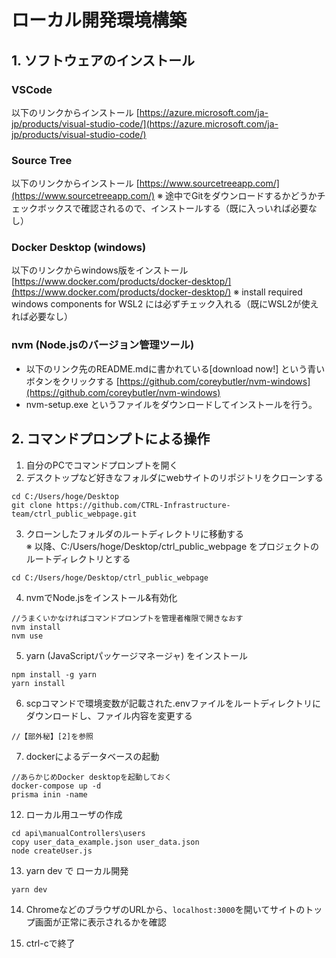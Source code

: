 # ローカル開発環境構築

## 1. ソフトウェアのインストール

### VSCode

以下のリンクからインストール
[https://azure.microsoft.com/ja-jp/products/visual-studio-code/](https://azure.microsoft.com/ja-jp/products/visual-studio-code/)

### Source Tree

以下のリンクからインストール
[https://www.sourcetreeapp.com/](https://www.sourcetreeapp.com/)
※ 途中でGitをダウンロードするかどうかチェックボックスで確認されるので、インストールする（既に入っいれば必要なし）

### Docker Desktop (windows)

以下のリンクからwindows版をインストール
[https://www.docker.com/products/docker-desktop/](https://www.docker.com/products/docker-desktop/)
※ install required windows components for WSL2 には必ずチェック入れる（既にWSL2が使えれば必要なし）

### nvm (Node.jsのバージョン管理ツール)

- 以下のリンク先のREADME.mdに書かれている[download now!] という青いボタンをクリックする
[https://github.com/coreybutler/nvm-windows](https://github.com/coreybutler/nvm-windows)
- nvm-setup.exe というファイルをダウンロードしてインストールを行う。

## 2. コマンドプロンプトによる操作

1. 自分のPCでコマンドプロンプトを開く
2. デスクトップなど好きなフォルダにwebサイトのリポジトリをクローンする

```
cd C:/Users/hoge/Desktop
git clone https://github.com/CTRL-Infrastructure-team/ctrl_public_webpage.git
```

3. クローンしたフォルダのルートディレクトリに移動する  
※ 以降、C:/Users/hoge/Desktop/ctrl_public_webpage をプロジェクトのルートディレクトリとする

```
cd C:/Users/hoge/Desktop/ctrl_public_webpage
```

4. nvmでNode.jsをインストール&有効化

```
//うまくいかなければコマンドプロンプトを管理者権限で開きなおす
nvm install
nvm use
```

5. yarn (JavaScriptパッケージマネージャ) をインストール

```
npm install -g yarn
yarn install
```

6. scpコマンドで環境変数が記載された.envファイルをルートディレクトリにダウンロードし、ファイル内容を変更する

```
//【部外秘】[2]を参照
```

7. dockerによるデータベースの起動

```
//あらかじめDocker desktopを起動しておく
docker-compose up -d
prisma inin -name
```

12. ローカル用ユーザの作成

```
cd api\manualControllers\users
copy user_data_example.json user_data.json
node createUser.js
```

13. yarn dev で ローカル開発

```
yarn dev
```

14. ChromeなどのブラウザのURLから、`localhost:3000`を開いてサイトのトップ画面が正常に表示されるかを確認

15. ctrl-cで終了
